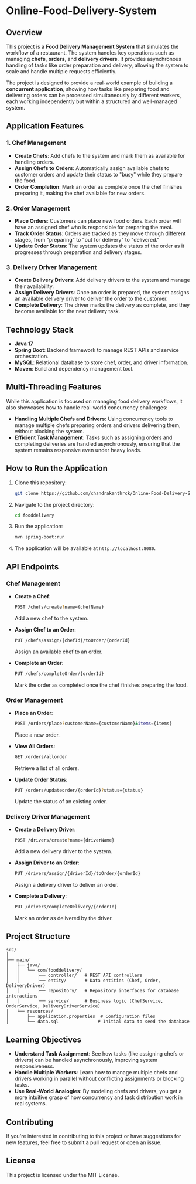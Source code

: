 # **Online-Food-Delivery-System**

## **Overview**
This project is a **Food Delivery Management System** that simulates the workflow of a restaurant. The system handles key operations such as managing **chefs**, **orders**, and **delivery drivers**. It provides asynchronous handling of tasks like order preparation and delivery, allowing the system to scale and handle multiple requests efficiently.

The project is designed to provide a real-world example of building a **concurrent application**, showing how tasks like preparing food and delivering orders can be processed simultaneously by different workers, each working independently but within a structured and well-managed system.

## **Application Features**

### **1. Chef Management**
- **Create Chefs**: Add chefs to the system and mark them as available for handling orders.
- **Assign Chefs to Orders**: Automatically assign available chefs to customer orders and update their status to "busy" while they prepare the food.
- **Order Completion**: Mark an order as complete once the chef finishes preparing it, making the chef available for new orders.

### **2. Order Management**
- **Place Orders**: Customers can place new food orders. Each order will have an assigned chef who is responsible for preparing the meal.
- **Track Order Status**: Orders are tracked as they move through different stages, from "preparing" to "out for delivery" to "delivered."
- **Update Order Status**: The system updates the status of the order as it progresses through preparation and delivery stages.

### **3. Delivery Driver Management**
- **Create Delivery Drivers**: Add delivery drivers to the system and manage their availability.
- **Assign Delivery Drivers**: Once an order is prepared, the system assigns an available delivery driver to deliver the order to the customer.
- **Complete Delivery**: The driver marks the delivery as complete, and they become available for the next delivery task.

## **Technology Stack**
- **Java 17**
- **Spring Boot**: Backend framework to manage REST APIs and service orchestration.
- **MySQL**: Relational database to store chef, order, and driver information.
- **Maven**: Build and dependency management tool.

## **Multi-Threading Features**
While this application is focused on managing food delivery workflows, it also showcases how to handle real-world concurrency challenges:
- **Handling Multiple Chefs and Drivers**: Using concurrency tools to manage multiple chefs preparing orders and drivers delivering them, without blocking the system.
- **Efficient Task Management**: Tasks such as assigning orders and completing deliveries are handled asynchronously, ensuring that the system remains responsive even under heavy loads.

## **How to Run the Application**
1. Clone this repository:
    ```bash
    git clone https://github.com/chandrakanthrck/Online-Food-Delivery-System.git
    ```
2. Navigate to the project directory:
    ```bash
    cd fooddelivery
    ```
3. Run the application:
    ```bash
    mvn spring-boot:run
    ```
4. The application will be available at `http://localhost:8080`.

## **API Endpoints**

### **Chef Management**
- **Create a Chef**: 
    ```bash
    POST /chefs/create?name={chefName}
    ```
    Add a new chef to the system.

- **Assign Chef to an Order**: 
    ```bash
    PUT /chefs/assign/{chefId}/toOrder/{orderId}
    ```
    Assign an available chef to an order.

- **Complete an Order**: 
    ```bash
    PUT /chefs/completeOrder/{orderId}
    ```
    Mark the order as completed once the chef finishes preparing the food.

### **Order Management**
- **Place an Order**:
    ```bash
    POST /orders/place?customerName={customerName}&items={items}
    ```
    Place a new order.

- **View All Orders**:
    ```bash
    GET /orders/allorder
    ```
    Retrieve a list of all orders.

- **Update Order Status**:
    ```bash
    PUT /orders/updateorder/{orderId}?status={status}
    ```
    Update the status of an existing order.

### **Delivery Driver Management**
- **Create a Delivery Driver**:
    ```bash
    POST /drivers/create?name={driverName}
    ```
    Add a new delivery driver to the system.

- **Assign Driver to an Order**:
    ```bash
    PUT /drivers/assign/{driverId}/toOrder/{orderId}
    ```
    Assign a delivery driver to deliver an order.

- **Complete a Delivery**:
    ```bash
    PUT /drivers/completeDelivery/{orderId}
    ```
    Mark an order as delivered by the driver.

## **Project Structure**
```plaintext
src/
│
├── main/
│   ├── java/
│   │   └── com/fooddelivery/
│   │       ├── controller/   # REST API controllers
│   │       ├── entity/       # Data entities (Chef, Order, DeliveryDriver)
│   │       ├── repository/   # Repository interfaces for database interactions
│   │       └── service/      # Business logic (ChefService, OrderService, DeliveryDriverService)
│   └── resources/
│       ├── application.properties  # Configuration files
│       └── data.sql               # Initial data to seed the database
```

## **Learning Objectives**
- **Understand Task Assignment**: See how tasks (like assigning chefs or drivers) can be handled asynchronously, improving system responsiveness.
- **Handle Multiple Workers**: Learn how to manage multiple chefs and drivers working in parallel without conflicting assignments or blocking tasks.
- **Use Real-World Analogies**: By modeling chefs and drivers, you get a more intuitive grasp of how concurrency and task distribution work in real systems.

## **Contributing**
If you're interested in contributing to this project or have suggestions for new features, feel free to submit a pull request or open an issue.

## **License**
This project is licensed under the MIT License.
